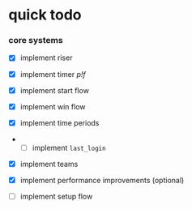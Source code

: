 # quick todo

### core systems

- [x] implement riser
- [x] implement timer *p!f*
- [x] implement start flow
- [x] implement win flow

- [x] implement time periods
- - [ ] implement `last_login`

- [x] implement teams

- [x] implement performance improvements (optional)

- [ ] implement setup flow